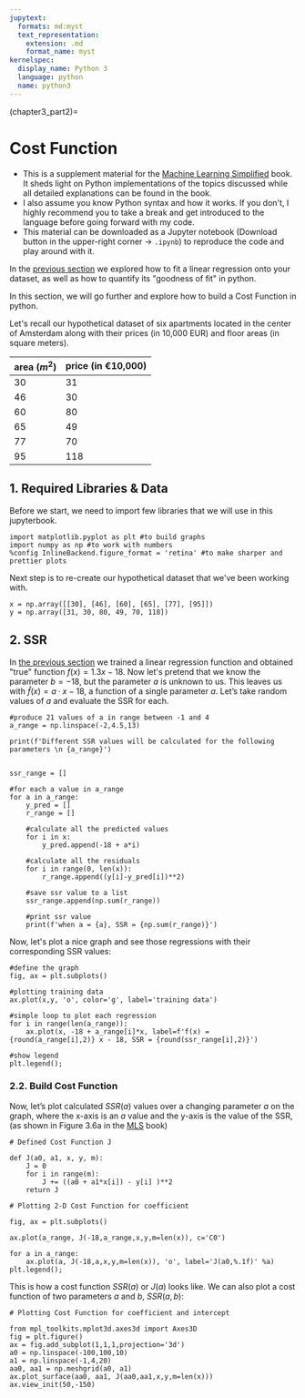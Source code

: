 ```yaml
---
jupytext:
  formats: md:myst
  text_representation:
    extension: .md
    format_name: myst
kernelspec:
  display_name: Python 3
  language: python
  name: python3
---
```


(chapter3_part2)=

# Cost Function

- This is a supplement material for the [Machine Learning Simplified](https://themlsbook.com) book. It sheds light on Python implementations of the topics discussed while all detailed explanations can be found in the book. 
- I also assume you know Python syntax and how it works. If you don't, I highly recommend you to take a break and get introduced to the language before going forward with my code. 
- This material can be downloaded as a Jupyter notebook (Download button in the upper-right corner -> `.ipynb`) to reproduce the code and play around with it. 

In the [previous section](https://code.themlsbook.com/book/chapter3/linear_regression) we explored how to fit a linear regression onto your dataset, as well as how to quantify its "goodness of fit" in python. 

In this section, we will go further and explore how to build a Cost Function in python.

Let's recall our hypothetical dataset of six apartments located in the center of Amsterdam along with their prices (in 10,000 EUR) and floor areas (in square meters).

| area ($m^2$) | price (in €10,000) |
| ----------- | ----------- |
| 30 | 31 | 
| 46 | 30 |
| 60 | 80 |
| 65 | 49 |
| 77 | 70 |
| 95 | 118 |


## 1. Required Libraries & Data

Before we start, we need to import few libraries that we will use in this jupyterbook.

```{code-cell} ipython3
import matplotlib.pyplot as plt #to build graphs
import numpy as np #to work with numbers
%config InlineBackend.figure_format = 'retina' #to make sharper and prettier plots
```

Next step is to re-create our hypothetical dataset that we've been working with.

```{code-cell} ipython3
x = np.array([[30], [46], [60], [65], [77], [95]])
y = np.array([31, 30, 80, 49, 70, 118])
```

## 2. SSR

<!-- ### 2.1. Try out several values for a coefficient $a$ -->

In [the previous section](https://code.themlsbook.com/book/chapter3/linear_regression) we trained a linear regression function and obtained "true" function $f(x) = 1.3x - 18$. Now let's pretend that we know the parameter $b=-18$, but the parameter $a$ is unknown to us. This leaves us with $\hat{f}(x) = a · x − 18$, a function of a single parameter $a$. Let’s take random values of $a$ and evaluate the SSR for each.

```{code-cell} ipython3
#produce 21 values of a in range between -1 and 4
a_range = np.linspace(-2,4.5,13)

print(f'Different SSR values will be calculated for the following parameters \n {a_range}')
```


```{code-cell} ipython3

ssr_range = []

#for each a value in a_range
for a in a_range:
    y_pred = []
    r_range = []

    #calculate all the predicted values
    for i in x:
        y_pred.append(-18 + a*i)

    #calculate all the residuals
    for i in range(0, len(x)):
        r_range.append((y[i]-y_pred[i])**2)

    #save ssr value to a list
    ssr_range.append(np.sum(r_range))

    #print ssr value
    print(f'when a = {a}, SSR = {np.sum(r_range)}')
```




Now, let's plot a nice graph and see those regressions with their corresponding SSR values:

```{code-cell} ipython3
#define the graph
fig, ax = plt.subplots()

#plotting training data
ax.plot(x,y, 'o', color='g', label='training data')

#simple loop to plot each regression
for i in range(len(a_range)):
    ax.plot(x, -18 + a_range[i]*x, label=f'f(x) = {round(a_range[i],2)} x - 18, SSR = {round(ssr_range[i],2)}')

#show legend
plt.legend();
```



### 2.2. Build Cost Function


Now, let’s plot calculated $SSR(a)$ values over a changing parameter $a$ on the graph, where the x-axis is an $a$ value and the y-axis is the value of the SSR, (as shown in Figure 3.6a in the [MLS](https://themlsbook.com) book)


```{code-cell} ipython3
# Defined Cost Function J

def J(a0, a1, x, y, m):
    J = 0
    for i in range(m):
        J += ((a0 + a1*x[i]) - y[i] )**2
    return J
```


```{code-cell} ipython3
# Plotting 2-D Cost Function for coefficient

fig, ax = plt.subplots()

ax.plot(a_range, J(-18,a_range,x,y,m=len(x)), c='C0')

for a in a_range:
    ax.plot(a, J(-18,a,x,y,m=len(x)), 'o', label='J(a0,%.1f)' %a)
plt.legend();
```

This is how a cost function $SSR(a)$ or $J(a)$ looks like. We can also plot a cost function of two parameters $a$ and $b$, $SSR(a,b)$:

```{code-cell} ipython3
# Plotting Cost Function for coefficient and intercept 

from mpl_toolkits.mplot3d.axes3d import Axes3D
fig = plt.figure()
ax = fig.add_subplot(1,1,1,projection='3d')
a0 = np.linspace(-100,100,10)
a1 = np.linspace(-1,4,20)
aa0, aa1 = np.meshgrid(a0, a1)
ax.plot_surface(aa0, aa1, J(aa0,aa1,x,y,m=len(x)))
ax.view_init(50,-150)
```

```{code-cell} ipython3

```